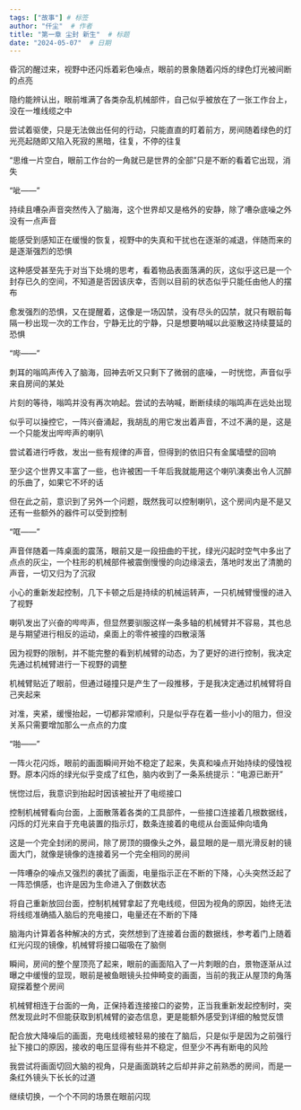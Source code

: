 ```yaml
---
tags: ["故事"] # 标签
author: "仟尘"  # 作者
title: "第一章 尘封 新生"  # 标题
date: "2024-05-07"  # 日期
---
```

昏沉的醒过来，视野中还闪烁着彩色噪点，眼前的景象随着闪烁的绿色灯光被间断的点亮

隐约能辨认出，眼前堆满了各类杂乱机械部件，自己似乎被放在了一张工作台上，没在一堆线缆之中

尝试着驱使，只是无法做出任何的行动，只能直直的盯着前方，房间随着绿色的灯光亮起随即又陷入死寂的黑暗，往复，不停的往复

“思维一片空白，眼前工作台的一角就已是世界的全部”只是不断的看着它出现，消失

“呲——”

持续且嘈杂声音突然传入了脑海，这个世界却又是格外的安静，除了嘈杂底噪之外没有一点声音

能感受到感知正在缓慢的恢复，视野中的失真和干扰也在逐渐的减退，伴随而来的是逐渐强烈的恐惧

这种感受甚至先于对当下处境的思考，看着物品表面落满的灰，这似乎这已是一个封存已久的空间，不知道是否因该庆幸，否则以目前的状态似乎只能任由他人的摆布

愈发强烈的恐惧，又在提醒着，这像是一场囚禁，没有尽头的囚禁，就只有眼前每隔一秒出现一次的工作台，宁静无比的宁静，只是想要呐喊以此驱散这持续蔓延的恐惧

“哔——”

刺耳的嗡鸣声传入了脑海，回神去听又只剩下了微弱的底噪，一时恍惚，声音似乎来自房间的某处

片刻的等待，嗡鸣并没有再次响起。尝试的去呐喊，断断续续的嗡鸣声在远处出现

似乎可以操控它，一阵兴奋涌起，我胡乱的用它发出着声音，不过不满的是，这是一个只能发出哔哔声的喇叭

尝试着进行呼救，发出一些有规律的声音，但得到的依旧只有金属墙壁的回响

至少这个世界又丰富了一些，也许被困一千年后我就能用这个喇叭演奏出令人沉醉的乐曲了，如果它不坏的话

但在此之前，意识到了另外一个问题，既然我可以控制喇叭，这个房间内是不是又还有一些额外的器件可以受到控制

“哐——”

声音伴随着一阵桌面的震荡，眼前又是一段扭曲的干扰，绿光闪起时空气中多出了点点的灰尘，一个柱形的机械部件被震倒慢慢的向边缘滚去，落地时发出了清脆的声音，一切又归为了沉寂

小心的重新发起控制，几下卡顿之后是持续的机械运转声，一只机械臂慢慢的进入了视野

喇叭发出了兴奋的哔哔声，但显然要驯服这样一条多轴的机械臂并不容易，其也总是与期望进行相反的运动，桌面上的零件被撞的四散滚落

因为视野的限制，并不能完整的看到机械臂的动态，为了更好的进行控制，我决定先通过机械臂进行一下视野的调整

机械臂贴近了眼前，但通过碰撞只是产生了一段推移，于是我决定通过机械臂将自己夹起来

对准，夹紧，缓慢抬起，一切都非常顺利，只是似乎存在着一些小小的阻力，但没关系只需要增加那么一点点的力度

“啪——”

一阵火花闪烁，眼前的画面瞬间开始不稳定了起来，失真和噪点开始持续的侵蚀视野。原本闪烁的绿光似乎变成了红色，脑内收到了一条系统提示：“电源已断开”

恍惚过后，我意识到抬起时因该被扯开了电缆接口

控制机械臂看向台面，上面散落着各类的工具部件，一些接口连接着几根数据线，闪烁的灯光来自于充电装置的指示灯，数条连接着的电缆从台面延伸向墙角

这是一个完全封闭的房间，除了房顶的摄像头之外，最显眼的是一扇光滑反射的镜面大门，就像是镜像的连接着另一个完全相同的房间

一阵嘈杂的噪点又强烈的袭扰了画面，电量指示正在不断的下降，心头突然泛起了一阵恐惧感，也许是因为生命进入了倒数状态

将自己重新放回台面，控制机械臂拿起了充电线缆，但因为视角的原因，始终无法将线缆准确插入脑后的充电接口，电量还在不断的下降

脑海内计算着各种解决的方式，突然想到了连接着台面的数据线，参考着门上随着红光闪现的镜像，机械臂将接口磁吸在了脑侧

瞬间，房间的整个屋顶亮了起来，眼前的画面陷入了一片刺眼的白，景物逐渐从过曝之中缓慢的显现，眼前是被鱼眼镜头拉伸畸变的画面，当前的我正从屋顶的角落窥探着整个房间

机械臂相连于台面的一角，正保持着连接接口的姿势，正当我重新发起控制时，突然发现此时不但能获取到机械臂的姿态信息，更是能额外感受到详细的触觉反馈

配合放大降噪后的画面，充电线缆被轻易的接在了脑后，只是似乎是因为之前强行扯下接口的原因，接收的电压显得有些并不稳定，但至少不再有断电的风险

我尝试将画面切回大脑的视角，只是画面跳转之后却并非之前熟悉的房间，而是一条红外镜头下长长的过道

继续切换，一个个不同的场景在眼前闪现
